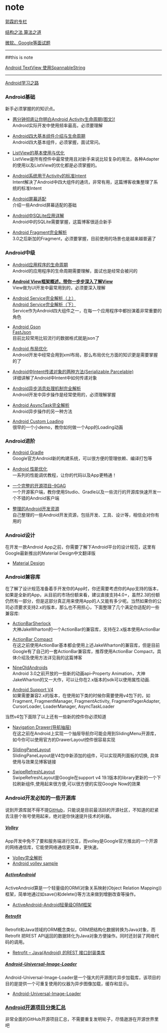 # note

[郭霖的专栏](http://blog.csdn.net/sinyu890807/article/list/0)

[结构之法 算法之道](http://blog.csdn.net/v_july_v/)

[微软、Google等面试题](http://zhedahht.blog.163.com/)

-------

##this is note

[Android TextView 使用SpannableString](android/notes/android_textview_span.md)



------------

[Android学习之路](http://www.stormzhang.com/android/2014/07/07/learn-android-from-rookie/)

### Android基础

新手必须掌握的的知识点。

* [两分钟彻底让你明白Android Activity生命周期(图文)!](android/basic/activity_lifecycle/android_activity_life_cycle.md)   
Android实际开发中使用频率最高，必须要理解

* [Android四大基本组件介绍与生命周期](android/basic/basic_component/basic_component.md)   
Android四大基本组件，必须掌握，面试常问。
  
* [ListView的基本使用与优化](android/basic/listview/listview.md)   
ListView是所有控件中最常使用且对新手来说比较复杂的用法，各种Adapter的使用以及ListView的优化都是必须掌握的。  

* [Android系统用于Activity的标准Intent](android/basic/intent_activity/intent_activity.md)   
Intent解决了Android中四大组件的通讯，非常有用，这篇博客收集整理了系统的标准Intent

* [Android屏幕适配](android/basic/compatible_screens/compatible_screens.md)   
介绍一些Android屏幕适配的基础

* [Android中SQLite应用详解](android/basic/android_sqlite/android_sqlite.md)   
Android中的SQLite需要掌握，这篇博客很适合新手

* [Android Fragment完全解析](android/basic/android_fragment/android_fragment.md)   
3.0之后新加的Fragment，必须要掌握，目前使用的场景也是越来越普遍了

### Android中级

* [Android应用程序的生命周期](android/midlevel/android_application_lifecycle/android_application_lifecycle.md)   
Android的应用程序的生命周期需要理解，面试也是经常会被问的

* [__Android View框架概述，带你一步步深入了解View__](android/midlevel/view_inflate/view_inflate.md)   
View做为UI开发中最常用到的，必须要深入理解

* [ Android Service完全解析（上）](http://blog.csdn.net/guolin_blog/article/details/11952435)   
  [ Android Service完全解析（下）](http://blog.csdn.net/guolin_blog/article/details/9797169)   
Service作为Android四大组件之一，在每一个应用程序中都扮演着非常重要的角色

* [Android Gson](http://www.stormzhang.com/android/2014/05/22/android-gson/)   
  [FastJson](https://github.com/alibaba/fastjson)   
目前比较常用比较流行的数据格式就是json了

* [Android 布局优化](http://stormzhang.com/android/2014/04/10/android-optimize-layout/)   
Android开发中经常会用到xml布局，那么布局优化方面的知识更是需要掌握的了

* [Android中Intent传递对象的两种方法(Serializable,Parcelable)](http://blog.csdn.net/android_tutor/article/details/5740845)   
详细讲解了Android中Intent中如何传递对象

* [Android异步消息处理机制完全解析](http://blog.csdn.net/guolin_blog/article/details/9991569)   
Android开发中异步操作是经常使用的，必须理解掌握

* [Android AsyncTask完全解析](http://blog.csdn.net/guolin_blog/article/details/11711405)   
Android异步操作的另一种方法

* [Android Custom Loading](http://stormzhang.com/openandroid/2013/11/15/android-custom-loading/)   
很早的一个小demo，教你如何做一个App的Loading动画

### Android进阶

* [Android Gradle](http://stormzhang.com/android/2014/02/28/android-gradle/)   
Google官方Android新的构建系统，可以很方便的管理依赖、编译打包等

* [Android 性能优化](http://www.trinea.cn/android/android-performance-demo/)    
一系列的性能调优教程，让你的代码以及App更畅通！

* [一个完整的开源项目–9GAG](https://github.com/stormzhang/9GAG)   
一个开源客户端，教你使用Studio、Gradle以及一些流行的开源库快速开发一个不错的Android客户端

* [整理的Android开发资源](http://stormzhang.com/android/2014/06/05/android-awesome-resources/)   
自己整理的一些Android开发资源，包括开发、工具、设计等，相信会对你有用的

### Android设计

在开发一款Android App之前，你需要了解下Android平台的设计规范，这里有Google最新推出的Material Design中文翻译版

* [Material Design](http://design.1sters.com/)

### Android兼容库

在了解了设计规范准备着手开发你的App时，你还需要考虑你的App支持的版本，如果是全新的App，从目前的市场份额来看，建议直接支持4.0+，虽然2.3的份额仍然有一部分，但是这部分真正用来使用App的人又能有多少呢。当然如果你的公司必须要求支持2.x的版本，那么也不用担心，下面整理了几个满足你适配的一些兼容库:

* [ActionBarSherlock](https://github.com/JakeWharton/ActionBarSherlock)    
大神JakeWharton的一个ActionBar的兼容库，支持在2.x版本使用ActionBar

* [ActionBar Compact](http://www.stormzhang.com/android/2013/12/13/android-actionbar-compact/)     
在这之前使用ActionBar基本都会使用上述JakeWharton的兼容库，但是目前Google有了自己的一套ActionBar兼容库，推荐使用ActionBar Compact，具体介绍及使用方法详见我的这篇博客

* [NineOldAndroids](http://nineoldandroids.com/)     
Android 3.0之前开放的一些新的动画api–Property Animation，大神JakeWharton的又一大作，可以让你在2.x版本的sdk可以使用属性动画.

* [Android Support V4](http://developer.android.com/reference/android/support/v4/app/package-summary.html)    
如果需要兼容2.x的版本，在使用如下类的时候你需要使用v4包下的，如Fragment, FragmentManager, FragmentActivity, FragmentPagerAdapter, CursorLoader, LoaderManager, AsyncTaskLoader


当然v4包下面除了以上还有一些新的控件你必须知道


* [Navigation Drawer(导航抽屉)](http://blog.chengyunfeng.com/?p=493)    
在这之前在Android上实现一个抽屉导航你可能会用到SlidingMenu开源库，如今你可以使用官方的DrawerLayout控件很容易实现

* [SlidingPaneLayout](http://my.oschina.net/summerpxy/blog/211835)     
SlidingPaneLayout是V4包中新添加的组件，可以实现两列面板的切换, 具体使用与效果见博客链接

* [SwipeRefreshLayout](https://github.com/stormzhang/SwipeRefreshLayoutDemo)    
SwipeRefreshLayout是Google在support v4 19.1版本的library更新的一个下拉刷新组件,使用起来很方便,可以很方便的实现Google Now的效果


### Android开发必知的一些开源库

说到开源库就不得不提[GitHub](https://github.com/)，只能说是目前最活跃的开源社区，不知道的赶紧去注册个账号使用起来，绝对是你快速提升技术的利器。

##### [Volley](https://android.googlesource.com/platform/frameworks/volley)

App开发中免不了要和服务端进行交互，而volley是Google官方推出的一个开源的网络通信库，它能使网络通信更简单，更快速。

* [Volley完全解析](http://blog.csdn.net/guolin_blog/article/details/17482095)
* [Android volley sample](https://github.com/stormzhang/AndroidVolley)

##### [ActiveAndroid](http://github.com/pardom/ActiveAndroid)

ActiveAndroid算是一个轻量级的ORM(对象关系映射(Object Relation Mapping))框架，简单地通过如save()和delete()等方法来做到增删改查等操作。

* [ActiveAndroid–Android轻量级ORM框架](http://stormzhang.com/openandroid/android/sqlite/2013/12/20/android-orm-tools-activeandroid/)

##### [Retrofit](http://square.github.io/retrofit/)

Retrofit和Java领域的ORM概念类似，ORM把结构化数据转换为Java对象，而Retrofit 把REST API返回的数据转化为Java对象方便操作。同时还封装了网络代码的调用。

* [Retrofit – Java(Android) 的REST 接口封装类库](http://blog.chengyunfeng.com/?p=491)

##### [Android-Universal-Image-Loader](https://github.com/nostra13/Android-Universal-Image-Loader)

Android-Universal-Image-Loader是一个强大的开源图片异步加载库，该项目的目的是提供一个可重复使用的仪器为异步图像加载，缓存和显示。

* [Android-Universal-Image-Loader](http://stormzhang.com/android/openandroid/2013/12/01/android-universal-image-loader/)

### [Android开源项目分类汇总](https://github.com/Trinea/android-open-project)
非常全面的GitHub开源项目汇总，不需要重复发明轮子，尽情遨游在开源世界里吧
